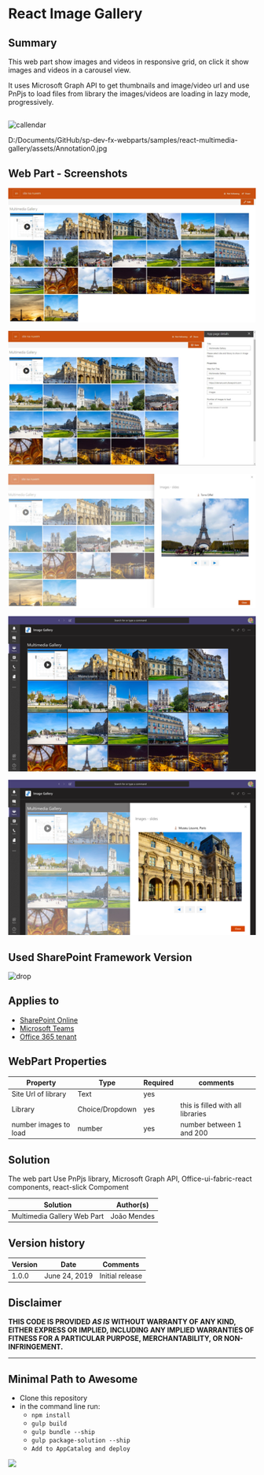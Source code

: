 # React Image Gallery

## Summary

This web part show images and videos in responsive grid, on click it show images and videos in a carousel view.

It uses Microsoft Graph API to get thumbnails and image/video url and use PnPjs to load files from library the images/videos are loading in lazy mode, progressively.


##  
![callendar](/samples/react-multimedia-gallery/assets/MultimediaGallery.gif) 

D:/Documents/GitHub/sp-dev-fx-webparts/samples/react-multimedia-gallery/assets/Annotation0.jpg
##  Web Part  - Screenshots

![gallery](/samples/react-multimedia-gallery/assets/Annotation2.jpg)

![gallery](/samples/react-multimedia-gallery/assets/Annotation0.jpg)

![gallery](/samples/react-multimedia-gallery/assets/Annotation1.jpg)


![gallery](/samples/react-multimedia-gallery/assets/Screenshot1.png)


![gallery](/samples/react-multimedia-gallery/assets/Screenshot2.png)






## Used SharePoint Framework Version 
![drop](https://img.shields.io/badge/version-1.8.2-green.svg)

## Applies to

* [SharePoint Online](https:/dev.office.com/sharepoint)
* [Microsoft Teams](https://products.office.com/en-US/microsoft-teams/group-chat-software)
* [Office 365 tenant](https://dev.office.com/sharepoint/docs/spfx/set-up-your-development-environment)


## WebPart Properties
 
Property |Type|Required| comments
--------------------|----|--------|----------
Site Url of library | Text| yes|
Library| Choice/Dropdown | yes|  this is filled with all libraries
number images to load | number| yes | number between 1 and 200

 

## Solution
The web part Use PnPjs library, Microsoft Graph API, Office-ui-fabric-react components, react-slick Compoment

Solution|Author(s)
--------|---------
Multimedia Gallery  Web Part|João Mendes

## Version history

Version|Date|Comments
-------|----|--------
1.0.0|June 24, 2019|Initial release


## Disclaimer
**THIS CODE IS PROVIDED *AS IS* WITHOUT WARRANTY OF ANY KIND, EITHER EXPRESS OR IMPLIED, INCLUDING ANY IMPLIED WARRANTIES OF FITNESS FOR A PARTICULAR PURPOSE, MERCHANTABILITY, OR NON-INFRINGEMENT.**

---

## Minimal Path to Awesome

- Clone this repository
- in the command line run:
  - `npm install`
  - `gulp build`
  - `gulp bundle --ship`
  - `gulp package-solution --ship`
  - `Add to AppCatalog and deploy`




<img src="https://telemetry.sharepointpnp.com/sp-dev-fx-webparts/samples/react-multimedia-gallery" />

